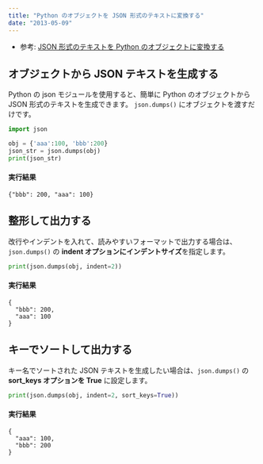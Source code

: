 ```yaml
---
title: "Python のオブジェクトを JSON 形式のテキストに変換する"
date: "2013-05-09"
---
```


* 参考: [JSON 形式のテキストを Python のオブジェクトに変換する](./json-to-python.html)

オブジェクトから JSON テキストを生成する
----

Python の json モジュールを使用すると、簡単に Python のオブジェクトから JSON 形式のテキストを生成できます。
`json.dumps()` にオブジェクトを渡すだけです。

```python
import json

obj = {'aaa':100, 'bbb':200}
json_str = json.dumps(obj)
print(json_str)
```

#### 実行結果

```
{"bbb": 200, "aaa": 100}
```

整形して出力する
----

改行やインデントを入れて、読みやすいフォーマットで出力する場合は、`json.dumps()` の **indent オプションにインデントサイズ**を指定します。

```python
print(json.dumps(obj, indent=2))
```

#### 実行結果

```
{
  "bbb": 200,
  "aaa": 100
}
```

キーでソートして出力する
----

キー名でソートされた JSON テキストを生成したい場合は、`json.dumps()` の **sort_keys オプションを True** に設定します。

```python
print(json.dumps(obj, indent=2, sort_keys=True))
```

#### 実行結果

```
{
  "aaa": 100,
  "bbb": 200
}
```

